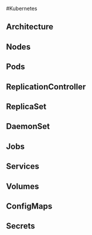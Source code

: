 #Kubernetes

## Architecture

## Nodes
## Pods
## ReplicationController
## ReplicaSet
## DaemonSet
## Jobs
## Services
## Volumes
## ConfigMaps
## Secrets
